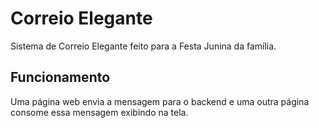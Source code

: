 # Correio Elegante
Sistema de Correio Elegante feito para a Festa Junina da família.

## Funcionamento
Uma página web envia a mensagem para o backend e uma outra página consome essa mensagem exibindo na tela.